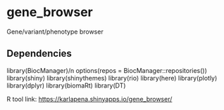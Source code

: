 # gene_browser
Gene/variant/phenotype browser

## Dependencies
library(BiocManager)/n
options(repos = BiocManager::repositories())
library(shiny)
library(shinythemes)
library(rio)
library(here)
library(plotly)
library(dplyr)
library(biomaRt)
library(DT)

R tool link: https://karlapena.shinyapps.io/gene_browser/
